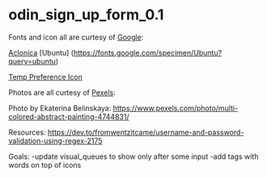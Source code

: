 # odin_sign_up_form_0.1


Fonts and icon all are curtesy of [Google](https://fonts.google.com/):

[Aclonica](https://fonts.google.com/specimen/Aclonica?query=aclo)
[Ubuntu] (https://fonts.google.com/specimen/Ubuntu?query=ubuntu)

[Temp Preference Icon](https://fonts.google.com/icons?selected=Material+Symbols+Outlined:temp_preferences_eco:FILL@0;wght@400;GRAD@0;opsz@24&icon.query=leaf&icon.size=24&icon.color=%23e8eaed)


Photos are all curtesy of [Pexels](https://www.pexels.com/):

Photo by Ekaterina Belinskaya:
https://www.pexels.com/photo/multi-colored-abstract-painting-4744831/


Resources:
https://dev.to/fromwentzitcame/username-and-password-validation-using-regex-2175

Goals:
-update visual_queues to show only after some input
-add tags with words on top of icons
